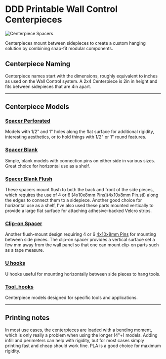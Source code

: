 # DDD Printable Wall Control Centerpieces

![Centerpiece Spacers](https://github.com/aderusha/DDD-Printable-Wall-Control-System/blob/main/images/DDD_Printable_Wall_Control_Centerpiece_Spacers.png?raw=true)

Centerpieces mount between sidepieces to create a custom hanging solution by combining snap-fit modular components.

## Centerpiece Naming

Centerpiece names start with the dimensions, roughly equivalent to inches as used on the Wall Control system.  A 2x4 Centerpiece is 2in in height and fits between sidepieces that are 4in apart.

---

## Centerpiece Models

### [Spacer Perforated](Spacer_perforated/)

Models with 1/2" and 1" holes along the flat surface for additional rigidity, interesting aesthetics, or to hold things with 1/2" or 1" round features.

### [Spacer Blank](Spacer_blank/)

Simple, blank models with connection pins on either side in various sizes.  Great choice for horizontal use as a shelf.

### [Spacer Blank Flush](Spacer_blank_flush/)

These spacers mount flush to both the back and front of the side pieces, which requires the use of 4 or 6 [4x10x8mm Pins](4x10x8mm Pin.stl) along the edges to connect them to a sidepiece. Another good choice for horizontal use as a shelf, I've also used these parts mounted vertically to provide a large flat surface for attaching adhesive-backed Velcro strips.

### [Clip-on Spacer](Spacer_clip-on/)

Another flush-mount design requiring 4 or 6 [4x10x8mm Pins](./4x10x8mm%20Pin.stl) for mounting between side pieces.  The clip-on spacer provides a vertical surface set a few mm away from the wall panel so that one can mount clip-on parts such as a tape measure.

### [U hooks](U_hooks/)

U hooks useful for mounting horizontally between side pieces to hang tools.

### [Tool_hooks](Tool_hooks/)

Centerpiece models designed for specific tools and applications.

---

## Printing notes

In most use cases, the centerpieces are loaded with a bending moment, which is only really a problem when using the longer (4"+) models.  Adding infill and perimeters can help with rigidity, but for most cases simply printing fast and cheap should work fine.  PLA is a good choice for maximum rigidity.
